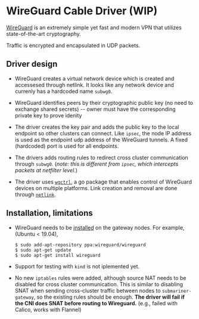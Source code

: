 # WireGuard Cable Driver (WIP)

[WireGuard](https://www.wireguard.com "Wireguard homepage") is an extremely simple yet fast and modern VPN that utilizes state-of-the-art cryptography. 

Traffic is encrypted and encapsulated in UDP packets.

## Driver design

- WireGuard creates a virtual network device which is created and accessesed through netlink. It looks like any network device and currenly has a hardcoded name `subwg0`.

- WireGuard identifies peers by their cryptographic public key (no need to exchange shared secrets) -- owner must have the corresponding private key to prove idenity

- The driver creates the key pair and adds the public key to the local endpoint so other clusters can connect. Like `ipsec`, the node IP address is used as the endpoint udp address of the WireGuard tunnels. A fixed (hardcoded) port is used for all endpoints.

- The drivers adds routing rules to redirect cross cluster communication through `subwg0`. (*note: this is different from *`ipsec`*, which intercepts packets at netfilter level.*)

- The driver uses [`wgctrl`](https://github.com/WireGuard/wgctrl-go "WgCtrl github"), a go package that enables control of WireGuard devices on multiple platforms. Link creation and removal are done through [`netlink`](https://github.com/vishvananda/netlink "Netlink github").

## Installation, limitations

- WireGuard needs to be [installed](https://www.wireguard.com/install "WireGuard installation instructions") on the gateway nodes. For example, (Ubuntu < 19.04),  
  ```ShellSession
  $ sudo add-apt-repository ppa:wireguard/wireguard
  $ sudo apt-get update
  $ sudo apt-get install wireguard
  ```
- Support for testing with `kind` is not iplemented yet. 

- No new `iptables` rules were added, although source NAT needs to be disabled for cross cluster communication. This is similar to disabling SNAT when sending cross-cluster traffic between nodes to `submariner-gateway`, so the existing rules should be enough.
  **The driver will fail if the CNI does SNAT before routing to Wireguard.** (e.g., failed with Calico, works with Flannel)
  
  
  
